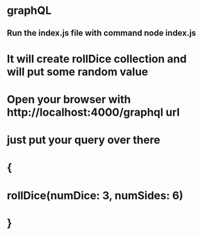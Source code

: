 # graphQL

## Run the index.js file with command node index.js

# It will create rollDice collection and will put some random value

# Open your browser with http://localhost:4000/graphql url

# just put your query over there

# {

# rollDice(numDice: 3, numSides: 6)

# }
